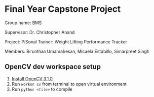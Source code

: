 # Final Year Capstone Project

Group name: BMS

Supervisor: Dr. Christopher Anand

Project: PiSonal Trainer: Weight Lifting Performance Tracker

Members: Birunthaa Umamahesan, Micaela Estabillo, Simarpreet Singh

## OpenCV dev workspace setup
1. [Install OpenCV 3.1.0](http://www.pyimagesearch.com/2015/06/15/install-opencv-3-0-and-python-2-7-on-osx/)
2. Run `workon cv` from terminal to open virtual environment
3. Run `python <file>` to compile
